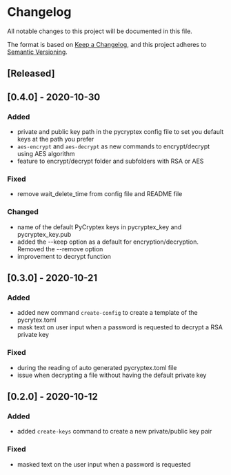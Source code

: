 # Changelog
All notable changes to this project will be documented in this file.

The format is based on [Keep a Changelog](https://keepachangelog.com/en/1.0.0/),
and this project adheres to [Semantic Versioning](https://semver.org/spec/v2.0.0.html).

## [Released]

## [0.4.0] - 2020-10-30

### Added

- private and public key path in the pycryptex config file to set you default keys at the path you prefer
- `aes-encrypt` and `aes-decrypt` as new commands to encrypt/decrypt using AES algorithm
- feature to encrypt/decrypt folder and subfolders with RSA or AES

### Fixed
- remove wait_delete_time from config file and README file

### Changed
- name of the default PyCryptex keys in pycryptex_key and pycryptex_key.pub
- added the --keep option as a default for encryption/decryption. Removed the --remove option
- improvement to decrypt function

## [0.3.0] - 2020-10-21

### Added

- added new command `create-config` to create a template of the pycrytex.toml
- mask text on user input when a password is requested to decrypt a RSA private key

### Fixed
- during the reading of auto generated pycryptex.toml file
- issue when decrypting a file without having the default private key

## [0.2.0] - 2020-10-12

### Added

- added `create-keys` command to create a new private/public key pair

### Fixed
- masked text on the user input when a password is requested
